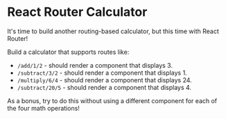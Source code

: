 # React Router Calculator

It's time to build another routing-based calculator, but this time with React Router!

Build a calculator that supports routes like:

* `/add/1/2` - should render a component that displays 3.
* `/subtract/3/2` - should render a component that displays 1.
* `/multiply/6/4` - should render a component that displays 24.
* `/subtract/20/5` - should render a component that displays 4.

As a bonus, try to do this without using a different component for each of the four math operations!
